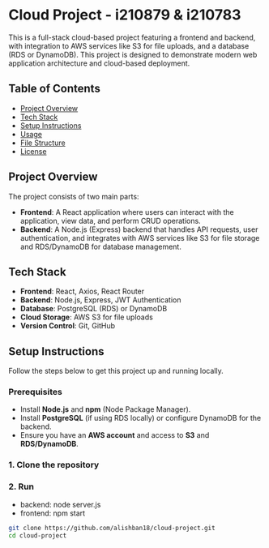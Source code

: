 # Cloud Project - i210879 & i210783

This is a full-stack cloud-based project featuring a frontend and backend, with integration to AWS services like S3 for file uploads, and a database (RDS or DynamoDB). This project is designed to demonstrate modern web application architecture and cloud-based deployment.

## Table of Contents
- [Project Overview](#project-overview)
- [Tech Stack](#tech-stack)
- [Setup Instructions](#setup-instructions)
- [Usage](#usage)
- [File Structure](#file-structure)
- [License](#license)

## Project Overview

The project consists of two main parts:
- **Frontend**: A React application where users can interact with the application, view data, and perform CRUD operations.
- **Backend**: A Node.js (Express) backend that handles API requests, user authentication, and integrates with AWS services like S3 for file storage and RDS/DynamoDB for database management.

## Tech Stack

- **Frontend**: React, Axios, React Router
- **Backend**: Node.js, Express, JWT Authentication
- **Database**: PostgreSQL (RDS) or DynamoDB
- **Cloud Storage**: AWS S3 for file uploads
- **Version Control**: Git, GitHub

## Setup Instructions

Follow the steps below to get this project up and running locally.

### Prerequisites
- Install **Node.js** and **npm** (Node Package Manager).
- Install **PostgreSQL** (if using RDS locally) or configure DynamoDB for the backend.
- Ensure you have an **AWS account** and access to **S3** and **RDS/DynamoDB**.

### 1. Clone the repository

### 2. Run

- backend: node server.js
- frontend: npm start

```bash
git clone https://github.com/alishban18/cloud-project.git
cd cloud-project
